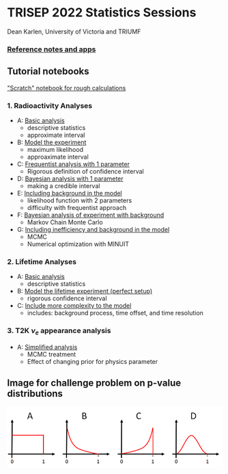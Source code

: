 # TRISEP 2022 Statistics Sessions
Dean Karlen, University of Victoria and TRIUMF

### [Reference notes and apps](https://particle.phys.uvic.ca/~karlen/trisep2022/)

## Tutorial notebooks

["Scratch" notebook for rough calculations](notebooks/scratch.ipynb)

### 1. Radioactivity Analyses

 - A: [Basic analysis](notebooks/radioactivity_A.ipynb)
   - descriptive statistics
   - approximate interval
 - B: [Model the experiment](notebooks/radioactivity_B.ipynb)
   - maximum likelihood
   - approaximate interval
 - C: [Frequentist analysis with 1 parameter](notebooks/radioactivity_C.ipynb)
   - Rigorous definition of confidence interval
 - D: [Bayesian analysis with 1 parameter](notebooks/radioactivity_D.ipynb)
   - making a credible interval
 - E: [Including background in the model](notebooks/radioactivity_E.ipynb)
   - likelihood function with 2 parameters
   - difficulty with frequentist approach
 - F: [Bayesian analysis of experiment with background](notebooks/radioactivity_F.ipynb)
   - Markov Chain Monte Carlo
 - G: [Including inefficiency and background in the model](notebooks/radioactivity_G.ipynb)
   - MCMC
   - Numerical optimization with MINUIT
   
 ### 2. Lifetime Analyses
 
 - A: [Basic analysis](notebooks/lifetime_A.ipynb)
   - descriptive statistics
 - B: [Model the lifetime experiment (perfect setup)](notebooks/radioactivity_B.ipynb)
   - rigorous confidence interval
 - C: [Include more complexity to the model](notebooks/radioactivity_B.ipynb)
   - includes: background process, time offset, and time resolution
   
 ### 3. T2K $\nu_e$ appearance analysis
 
 - A: [Simplified analysis](notebooks/nueT2K.ipynb)
   - MCMC treatment
   - Effect of changing prior for physics parameter
   
## Image for challenge problem on p-value distributions

![p-value distributions](img/4dist.png)